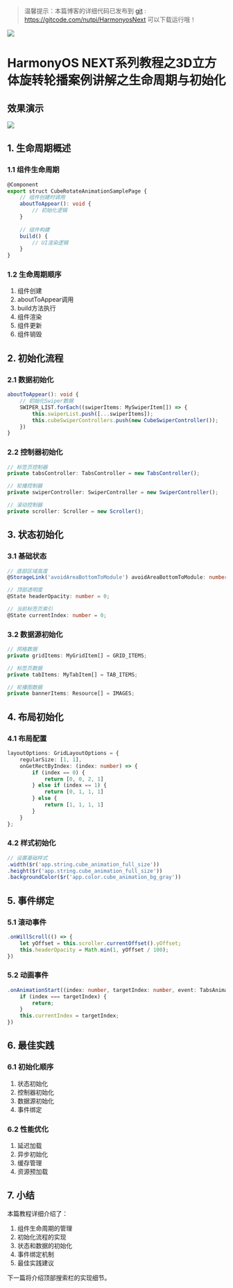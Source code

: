 > 温馨提示：本篇博客的详细代码已发布到 [git](https://gitcode.com/nutpi/HarmonyosNext) : https://gitcode.com/nutpi/HarmonyosNext 可以下载运行哦！

![](../images/img_335a28af.png)

# HarmonyOS NEXT系列教程之3D立方体旋转轮播案例讲解之生命周期与初始化
## 效果演示

![](../images/img_bd851d39.png)

## 1. 生命周期概述

### 1.1 组件生命周期
```typescript
@Component
export struct CubeRotateAnimationSamplePage {
    // 组件创建时调用
    aboutToAppear(): void {
        // 初始化逻辑
    }
    
    // 组件构建
    build() {
        // UI渲染逻辑
    }
}
```

### 1.2 生命周期顺序
1. 组件创建
2. aboutToAppear调用
3. build方法执行
4. 组件渲染
5. 组件更新
6. 组件销毁

## 2. 初始化流程

### 2.1 数据初始化
```typescript
aboutToAppear(): void {
    // 初始化Swiper数据
    SWIPER_LIST.forEach((swiperItems: MySwiperItem[]) => {
        this.swiperList.push([...swiperItems]);
        this.cubeSwiperControllers.push(new CubeSwiperController());
    })
}
```

### 2.2 控制器初始化
```typescript
// 标签页控制器
private tabsController: TabsController = new TabsController();

// 轮播控制器
private swiperController: SwiperController = new SwiperController();

// 滚动控制器
private scroller: Scroller = new Scroller();
```

## 3. 状态初始化

### 3.1 基础状态
```typescript
// 底部区域高度
@StorageLink('avoidAreaBottomToModule') avoidAreaBottomToModule: number = 0;

// 顶部透明度
@State headerOpacity: number = 0;

// 当前标签页索引
@State currentIndex: number = 0;
```

### 3.2 数据源初始化
```typescript
// 网格数据
private gridItems: MyGridItem[] = GRID_ITEMS;

// 标签页数据
private tabItems: MyTabItem[] = TAB_ITEMS;

// 轮播图数据
private bannerItems: Resource[] = IMAGES;
```

## 4. 布局初始化

### 4.1 布局配置
```typescript
layoutOptions: GridLayoutOptions = {
    regularSize: [1, 1],
    onGetRectByIndex: (index: number) => {
        if (index == 0) {
            return [0, 0, 2, 1]
        } else if (index == 1) {
            return [0, 1, 1, 1]
        } else {
            return [1, 1, 1, 1]
        }
    }
};
```

### 4.2 样式初始化
```typescript
// 设置基础样式
.width($r('app.string.cube_animation_full_size'))
.height($r('app.string.cube_animation_full_size'))
.backgroundColor($r('app.color.cube_animation_bg_gray'))
```

## 5. 事件绑定

### 5.1 滚动事件
```typescript
.onWillScroll(() => {
    let yOffset = this.scroller.currentOffset().yOffset;
    this.headerOpacity = Math.min(1, yOffset / 100);
})
```

### 5.2 动画事件
```typescript
.onAnimationStart((index: number, targetIndex: number, event: TabsAnimationEvent) => {
    if (index === targetIndex) {
        return;
    }
    this.currentIndex = targetIndex;
})
```

## 6. 最佳实践

### 6.1 初始化顺序
1. 状态初始化
2. 控制器初始化
3. 数据源初始化
4. 事件绑定

### 6.2 性能优化
1. 延迟加载
2. 异步初始化
3. 缓存管理
4. 资源预加载

## 7. 小结

本篇教程详细介绍了：
1. 组件生命周期的管理
2. 初始化流程的实现
3. 状态和数据的初始化
4. 事件绑定机制
5. 最佳实践建议

下一篇将介绍顶部搜索栏的实现细节。
